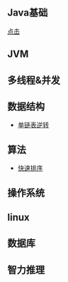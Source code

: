 ## Java基础

[点击](README.md)

## JVM

## 多线程&并发

## 数据结构

- [单链表逆转](dataStructure/单链表逆转.md)

## 算法

- [快速排序](algorithm/快速排序.md)

## 操作系统

## linux

## 数据库

## 智力推理
